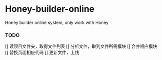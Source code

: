 Honey-builder-online
====================

Honey builder online system, only work with Honey


### TODO

[] 读项目文件夹，取得文件列表
[] 分析文件，取到文件所需模块
[] 合并相应模块
[] 替换页面相应代码
[] 更新文件，上线
